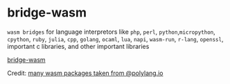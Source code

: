 # bridge-wasm
`wasm bridges` for language interpretors like `php`, `perl`, `python`,`micropython`, `cpython`, `ruby`, `julia`, `cpp`, `golang`, `ocaml`, `lua`, `napi`, `wasm-run`, `r-lang`, `openssl`, important c libraries, and other important libraries

[bridge-wasm](./docs/Bridge-Wasm.jpeg)

Credit: [many wasm packages taken from @polylang.io](https://github.com/chris-koch-penn/polylang.io/tree/master/wasm)

